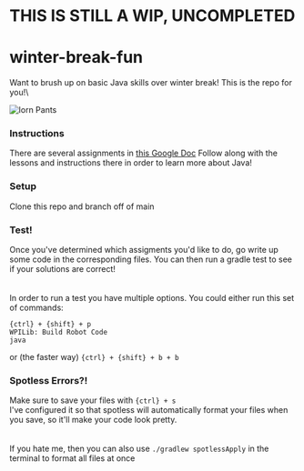# THIS IS STILL A WIP, UNCOMPLETED

# winter-break-fun
Want to brush up on basic Java skills over winter break! This is the repo for you!\

![Iorn Pants](https://encrypted-tbn0.gstatic.com/images?q=tbn:ANd9GcRikbIBEOVDEtnc82lAeFD9w8sQA3Orfg8GFLIHrW_tYg-qb_2sDlOMfeOYBcpttAxtMX0&usqp=CAU)
### Instructions
There are several assignments in [this Google Doc](https://docs.google.com/document/d/1NLcqq41JP_fEn9IeM-8WH5F5AcdkmE5eqUX8m_-3nhY/edit?usp=sharing)
Follow along with the lessons and instructions there in order to learn more about Java!
### Setup
Clone this repo and branch off of main

### Test!
Once you've determined which assigments you'd like to do, go write up some code in the corresponding files.
You can then run a gradle test to see if your solutions are correct!\
<br/><br/>
In order to run a test you have multiple options.
You could either run this set of commands:

```{ctrl} + {shift} + p ```\
```WPILib: Build Robot Code```\
```java```

or (the faster way) ```{ctrl} + {shift} + b + b```

### Spotless Errors?!
Make sure to save your files with ```{ctrl} + s```\
I've configured it so that spotless will automatically format your files when you save, so it'll make your code look pretty.\
<br/><br/>
If you hate me, then you can also use ```./gradlew spotlessApply``` in the terminal to format all files at once